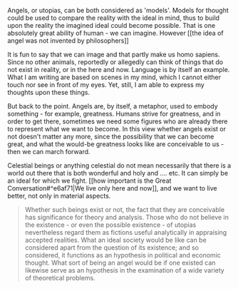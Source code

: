 Angels, or utopias, can be both considered as 'models'. Models for thought could be used to compare the reality with the ideal in mind, thus to build upon the reality the imagined ideal could become possible. That is one absolutely great ability of human - we can imagine. However [[the idea of angel was not invented by philosophers]]

It is fun to say that we can image and that partly make us homo sapiens. Since no other animals, reportedly or allegedly can think of things that do not exist in reality, or in the here and now. Language is by itself an example. What I am writing are based on scenes in my mind, which I cannot either touch nor see in front of my eyes. Yet, still, I am able to express my thoughts upon these things.

But back to the point. Angels are, by itself, a metaphor, used to embody something - for example, greatness. Humans strive for greatness, and in order to get there, sometimes we need some figures who are already there to represent what we want to become. In this view whether angels exist or not doesn't matter any more, since the possibility that we can become great, and what the would-be greatness looks like are conceivable to us - then we can march forward.

Celestial beings or anything celestial do not mean necessarily that there is a world out there that is both wonderful and holy and .... etc. It can simply be an ideal for which we fight. [[how important is the Great Conversation#^e6af71|We live only here and now]], and we want to live better, not only in material aspects.

> Whether such beings exist or not, the fact that they are conceivable has significance for theory and analysis. Those who do not believe in the existence - or even the possible existence - of utopias nevertheless regard them as fictions useful analytically in appraising accepted realities. What an ideal society would be like can be considered apart from the question of its existence; and so considered, it functions as an hypothesis in political and economic thought. What sort of being an angel would be if one existed can likewise serve as an hypothesis in the examination of a wide variety of theoretical problems.
